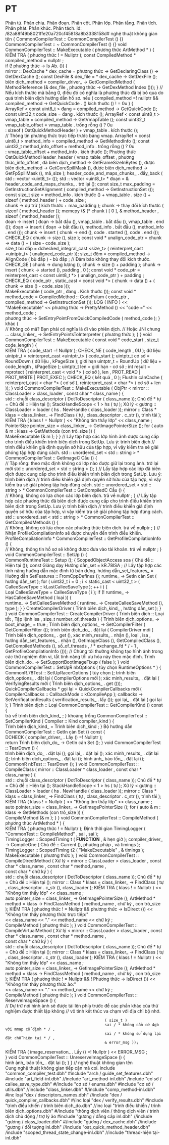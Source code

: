 # PT
Phân tứ. Phân chia. Phân đoạn. Phân cột. Phân lớp. Phân tầng. Phân tích. Phân phát. Phân khúc. Phân tách.
id:  /82a88f49b8021ffe20a720cf45818a8b3338158d#
nghệ thuật không gian tên {
CommonCompilerTest :: CommonCompilerTest () {} 
CommonCompilerTest :: ~ CommonCompilerTest () {} 
void CommonCompilerTest :: MakeExecutable ( phương thức ArtMethod * ) {  
  KIỂM TRA ( phương thức ! = Nullptr ); 
  const CompiledMethod * compiled_method = nullptr ;  
  if (! phương thức -> Is Ab. ()) {  
    mirror :: DexCache * dex_cache = phương thức -> GetDeclaringClass () -> GetDexCache ();
    const DexFile & dex_file = * dex_cache -> GetDexFile ();  
    biên dịch_method =
        compiler_driver_ -> GetCompiledMethod ( MethodReference (& dex_file ,
                                                            phương thức -> GetDexMethod Index ()));
  }
  // Nếu kích thước mã bằng 0, điều đó có nghĩa là phương thức đã bị bỏ qua do quá trình biên dịch hướng dẫn hồ sơ.
  nếu ( compiled_method =! nullptr && compiled_method -> GetQuickCode . () kích thước () ! = 0u ) {      
    ArrayRef < const uint8_t > đang = compiled_method -> GetQuickCode (); 
    const uint32_t code_size = đang . kích thước (); 
    ArrayRef < const uint8_t > vmap_table = compiled_method -> GetVmapTable (); 
    const uint32_t vmap_table_offset = vmap_table . trống rỗng () ? 0u   
        : sizeof ( OatQuickMethodHeader ) + vmap_table . kích thước ();  
    // Thông tin phương thức trực tiếp trước bảng vmap.
    ArrayRef < const uint8_t > method_info = compiled_method -> GetMethodInfo (); 
    const uint32_t method_info_offset = method_info . trống rỗng () ? 0u   
        : vmap_table_offset + method_info . kích thước ();
    Phương thức OatQuickMethodHeader_header ( vmap_table_offset ,
                                       phương thức_info_offset ,
                                       đã biên dịch_method -> GetFrameSizeInBytes (),
                                       được biên dịch_method -> GetCoreSpillMask (),
                                       được biên dịch_method -> GetFpSpillMask (),
                                       mã_size );
    header_code_and_maps_chunks_ . đẩy_back ( std :: vector <uint8_t> ());
    std :: vector <uint8_t> * đoạn = & header_code_and_maps_chunks_ . trở lại (); 
    const size_t max_padding = GetInstructionSetAlignment ( compiled_method -> GetInstructionSet ());  
    const size_t size = method_info . kích thước () + vmap_table . size () + sizeof ( method_header ) + code_size ;     
    chunk -> dự trữ ( kích thước + max_padding );
    chunk -> thay đổi kích thước ( sizeof ( method_header ));
    memcpy (& (* chunk ) [ 0 ], & method_header , sizeof ( method_header ));  
    đoạn -> insert ( đoạn -> bắt đầu (), vmap_table . bắt đầu (), vmap_table . end ());
    đoạn -> insert ( đoạn -> bắt đầu (), method_info . bắt đầu (), method_info . end ());
    chunk -> insert ( chunk -> end (), code . started (), code . end ());
    CHECK_EQ ( chunk -> size (), size );
    const void * unalign_code_ptr = chunk -> data () + ( size - code_size );   
    size_t bù đắp = dchecked_integral_cast <size_t> ( reinterpret_cast <uintptr_t> ( unaligned_code_ptr ));
    size_t đệm = compiled_method -> AlignCode ( bù đắp ) - bù đắp ; 
    // Đảm bảo không thay đổi kích thước.
    CHECK_GE ( chunk -> dung lượng (), chunk -> size () + padding ); 
    chunk -> insert ( chunk -> started (), padding , 0 ); 
    const void * code_ptr = reinterpret_cast < const uint8_t *> ( unalign_code_ptr ) + padding ;    
    CHECK_EQ ( code_ptr , static_cast < const void *> ( chunk -> data () + ( chunk -> size () - code_size )));     
    MakeExecutable ( code_ptr , đang . Kích thước ());
    const void * method_code = CompiledMethod :: CodePulum ( code_ptr ,  
                                                          compiled_method -> GetInstructionSet ());
    LOG ( INFO ) << "MakeExecutable" << phương thức -> PrettyMethod () << "code =" << method_code ;      
    phương thức -> SetEntryPointFromQuickCompiledCode ( method_code );
  } khác {  
    // Không có mã? Bạn phải có nghĩa là đi vào phiên dịch.
    // Hoặc JNI chung ...
    class_linker_ -> SetEntryPointsToInterpreter ( phương thức );
  }
}
void CommonCompilerTest :: MakeExecutable ( const void * code_start , size_t code_length ) {    
  KIỂM TRA ( code_start =! Nullptr ); 
  CHECK_NE ( code_length , 0U ); 
  dữ liệu uintptr_t = reinterpret_cast <uintptr_t> ( code_start ); 
  uintptr_t cơ sở = RoundDown ( dữ liệu , kPageSize ); 
  giới hạn uintptr_t = RoundUp ( dữ liệu + code_length , kPageSize ); 
  uintptr_t len = giới hạn - cơ sở ;
  int result = mprotect ( reinterpret_cast < void *> ( cơ sở ), len , PROT_READ | PROT_WRITE | PROT_EXEC );
  CHECK_EQ ( kết quả , 0 ); 
  FlushIn cảnCache ( reinterpret_cast < char *> ( cơ sở ), reinterpret_cast < char *> ( cơ sở + len )); 
}
void CommonCompilerTest :: MakeExecutable ( ObjPtr < mirror :: ClassLoader > class_loader , 
                                        const char * class_name ) {  
  std :: chuỗi class_descriptor ( DotToDescriptor ( class_name ));
  Chủ đề * tự = Chủ đề :: Hiện tại (); 
  StackHandleScope < 1 > hs ( tự );
  Xử lý < gương :: ClassLoader > loader ( hs . NewHandle ( class_loader ));
  mirror :: Class * klass = class_linker_ -> FindClass ( tự , class_descriptor . c_str (), trình tải );
  KIỂM TRA ( klass ! = Nullptr ) << "Không tìm thấy lớp" << class_name ;    
  PointerSize pointer_size = class_linker_ -> GetImagePointerSize ();
  for ( auto & m : klass -> GetMethods (con trỏ_size )) {  
    MakeExecutable (& m );
  }
}
// Lấy tập hợp các lớp hình ảnh được cung cấp cho trình điều khiển trình biên dịch trong SetUp. Lưu ý: trình biên dịch
// trình điều khiển giả định quyền sở hữu của tập hợp, vì vậy kiểm tra sẽ giải phóng tập hợp đúng cách.
std :: unordered_set < std :: string > * CommonCompilerTest :: GetImageC Cầu () {  
  // Tập rỗng: theo mặc định không có lớp nào được giữ lại trong ảnh.
  trở lại mới std :: unordered_set < std :: string > (); 
}
// Lấy tập hợp các lớp đã biên dịch được cung cấp cho trình điều khiển trình biên dịch trong SetUp. Lưu ý: trình biên dịch
// trình điều khiển giả định quyền sở hữu của tập hợp, vì vậy kiểm tra sẽ giải phóng tập hợp đúng cách.
std :: unordered_set < std :: string > * CommonCompilerTest :: GetCompiledC Cầu () {  
  // Không, không có lựa chọn các lớp biên dịch.
  trả về nullptr ; 
}
// Lấy tập hợp các phương thức đã biên dịch được cung cấp cho trình điều khiển trình biên dịch trong SetUp. Lưu ý: trình biên dịch
// trình điều khiển giả định quyền sở hữu của tập hợp, vì vậy kiểm tra sẽ giải phóng tập hợp đúng cách.
std :: unordered_set < std :: string > * CommonCompilerTest :: GetCompiledMethods () {  
  // Không, không có lựa chọn các phương thức biên dịch.
  trả về nullptr ; 
}
// Nhận ProfileCompilationInfo sẽ được chuyển đến trình điều khiển.
ProfileCompilationInfo * CommonCompilerTest :: GetProfileCompilationInfo () {  
  // Không, thông tin hồ sơ sẽ không được đưa vào tài khoản.
  trả về nullptr ; 
}
void CommonCompilerTest :: SetUp () {  
  CommonRuntimeTest :: Setup ();
  {
    ScopedObjectAccess soa ( Chủ đề :: Hiện tại ());
    const Giảng dạy Hướng dẫn_set = kR.78ISA ; 
    // Lấy tập hợp các tính năng hướng dẫn mặc định từ bản dựng.
    hướng dẫn_set_features_ = Hướng dẫn SetFeatures :: FromCppDefines (); 
    runtime_ -> SetIn cản Set ( hướng dẫn_set );
    for ( uint32_t i = 0 ; i < static_cast < uint32_t > ( CalleeSaveType :: kLastCalleeSaveType ); ++ i ) {     
      Loại CalleeSaveType = CalleeSaveType ( i ); 
      if (! runtime_ -> HasCalleeSaveMethod ( loại )) {  
        runtime_ -> SetCalleeSaveMethod ( runtime_ -> CreateCalleeSaveMethod (), type );
      }
    }
    CreateCompilerDriver ( Trình biên dịch_kind_ , hướng dẫn_set );
  }
}
void CommonCompilerTest :: CreateCompilerDriver ( Trình biên dịch :: Loại tốt , 
                                              Tập lệnh isa ,
                                              size_t number_of_threads ) { 
  Trình biên dịch_options_ -> boot_image_ = true ; 
  Trình biên dịch_options_ -> SetCompilerFilter ( GetCompilerFilter ());
  trình biên dịch_do_ . đặt lại ( CompilerDriver mới ( Trình biên dịch_options_ . get (), 
                                            xác minh_results_ . nhận (),
                                            loại ,
                                            isa ,
                                            hướng dẫn_set_features_ . nhận (),
                                            GetImageClass (),
                                            GetCompiledClass (),
                                            GetCompiledMethods (),
                                            số_of_threads ,
                                            / * exchange_fd * / - 1 , 
                                            GetProfileCompilationInfo ()));
  // Chúng tôi thường không tạo hình ảnh trong các thử nghiệm đơn vị, tắt tính năng tối ưu hóa này theo mặc định.
  Trình biên dịch_do_ -> SetSupportBootImageFixup ( false );
}
void CommonCompilerTest :: SetUpR nbOptions ( tùy chọn RuntimeOptions * ) {  
  CommonR.78Test :: SetUpRacerOptions ( tùy chọn );
  trình biên dịch_options_ . đặt lại ( CompilerOptions mới ); 
  xác minh_results_ . đặt lại ( VerifyingResults mới ( Trình biên dịch_options_ . get ())); 
  QuickCompilerCallbacks * gọi lại =
      QuickCompilerCallbacks mới ( CompilerCallbacks :: CallbackMode :: kCompileApp ); 
  callbacks -> SetVerificationResults ( verification_results_ . lấy ());
  gọi lại_ . đặt lại ( gọi lại );
}
Trình biên dịch :: Loại CommonCompilerTest :: GetCompilerKind () const {   
  trả về trình biên dịch_kind_ ;
}
khoảng trống CommonCompilerTest :: SetCompilerKind ( Compiler :: Kind compiler_kind ) {  
  Trình biên dịch_kind_ = Trình biên dịch_kind ;
}
Bộ hướng dẫn CommonCompilerTest :: GetIn cản Set () const {   
  DCHECK ( compiler_driver_ . Lấy () =! Nullptr );  
  return Trình biên dịch_do_ -> GetIn cản Set ();
}
void CommonCompilerTest :: TearDown () {  
  trình biên dịch_do_ . đặt lại ();
  gọi lại_ . đặt lại ();
  xác minh_results_ . đặt lại ();
  trình biên dịch_options_ . đặt lại ();
  hình ảnh_ bảo tồn_ . đặt lại ();
  CommonR nbTest :: TearDown ();
}
void CommonCompilerTest :: CompileClass ( mirror :: ClassLoader * class_loader , const char * class_name ) {    
  std :: chuỗi class_descriptor ( DotToDescriptor ( class_name ));
  Chủ đề * tự = Chủ đề :: Hiện tại (); 
  StackHandleScope < 1 > hs ( tự );
  Xử lý < gương :: ClassLoader > loader ( hs . NewHandle ( class_loader ));
  mirror :: Class * klass = class_linker_ -> FindClass ( tự , class_descriptor . c_str (), trình tải );
  KIỂM TRA ( klass ! = Nullptr ) << "Không tìm thấy lớp" << class_name ;    
  auto pointer_size = class_linker_ -> GetImagePointerSize ();
  for ( auto & m : klass -> GetMethods (con trỏ_size )) {  
    CompileMethod (& m );
  }
}
void CommonCompilerTest :: CompileMethod ( phương thức ArtMethod * ) {  
  KIỂM TRA ( phương thức ! = Nullptr ); 
  Định thời gian TimingLogger ( "CommonTest :: CompileMethod" , sai , sai );  
  TimingLogger :: ScopedTiming t ( __FUNCTION__ , & hẹn giờ ); 
  compiler_driver_ -> CompileOne ( Chủ đề :: Current (), phương pháp , và timings ); 
  TimingLogger :: ScopedTiming t2 ( "MakeExecutable" , & timings ); 
  MakeExecutable ( phương thức );
}
void CommonCompilerTest :: CompileDirectMethod ( Xử lý < mirror :: ClassLoader > class_loader , 
                                             const char * class_name , const char * method_name ,   
                                             const char * chữ ký ) {  
  std :: chuỗi class_descriptor ( DotToDescriptor ( class_name ));
  Chủ đề * tự = Chủ đề :: Hiện tại (); 
  mirror :: Class * klass = class_linker_ -> FindClass ( tự , class_descriptor . c_str (), class_loader );
  KIỂM TRA ( klass ! = Nullptr ) << "Không tìm thấy lớp" << class_name ;    
  auto pointer_size = class_linker_ -> GetImagePointerSize ();
  ArtMethod * method = klass -> FindClassMethod ( method_name , chữ ký , con trỏ_size );
  KIỂM TRA ( phương thức ! = Nullptr && phương thức -> IsDirect ()) << "Không tìm thấy phương thức trực tiếp:"    
      << class_name << "." << method_name << chữ ký ;  
  CompileMethod ( phương thức );
}
void CommonCompilerTest :: CompileVirtualMethod ( Xử lý < mirror :: ClassLoader > class_loader , 
                                              const char * class_name , const char * method_name ,   
                                              const char * chữ ký ) {  
  std :: chuỗi class_descriptor ( DotToDescriptor ( class_name ));
  Chủ đề * tự = Chủ đề :: Hiện tại (); 
  mirror :: Class * klass = class_linker_ -> FindClass ( tự , class_descriptor . c_str (), class_loader );
  KIỂM TRA ( klass ! = Nullptr ) << "Không tìm thấy lớp" << class_name ;    
  auto pointer_size = class_linker_ -> GetImagePointerSize ();
  ArtMethod * method = klass -> FindClassMethod ( method_name , chữ ký , con trỏ_size );
  KIỂM TRA ( phương thức ! = Nullptr && ! Phương thức -> IsDirect ()) << "Không tìm thấy phương thức ảo:"     
      << class_name << "." << method_name << chữ ký ;  
  CompileMethod ( phương thức );
}
void CommonCompilerTest :: ReserveImageSpace () {  
  // Dự trữ nơi hình ảnh sẽ được tải lên phía trước để các phần khác của thử nghiệm được thiết lập không
  // vô tình kết thúc va chạm với địa chỉ bộ nhớ.
                                   
                                                ( size_t ) 
                                                sai / * không cần cờ 4gb với mmap cố định * / , 
                                                sai / * không sử dụng lại đặt chỗ hiện tại * / , 
                                                & error_msg ));
  KIỂM TRA ( image_reservation_ . Lấy () =! Nullptr ) << ERROR_MSG ;   
}
void CommonCompilerTest :: UnreserveImageSpace () {  
  hình ảnh_ bảo tồn_ . đặt lại ();
}
} // nghệ thuật không gian tên  
Cung nghệ thuật không gian tiếp cận mã coi.
include "common_compiler_test.dbh" 
#include "arch / guide_set_features.dbh" 
#include "art_field-inl.dbh" 
//include "art_method-inl.dbh" 
/include "cơ sở / callee_save_type.dbh" 
#/include "cơ sở / enums.dbh" 
#include "cơ sở / utils.dbh" 
//include "class_linker.dbh" 
#/include "comp_method-inl.dbh" 
#inc loại "dex / descriptors_names.dbh" 
//include "dex / quick_compiler_callbacks.dbh" 
#/inc loại "dex / verify_results.dbh" 
#include "trình điều khiển / trình biên dịch_do.dbh" 
//inc loại "trình điều khiển / trình biên dịch_options.dbh" 
#/include "thông dịch viên / thông dịch viên / trình dịch chủ động / trợ lý ảo
#include "gương / đẳng cấp inl.dbh" 
//include "gương / class_loader.dbh" 
#/include "gương / dex_cache.dbh" 
//include "gương / đối tượng inl.dbh" 
//include "oat_quick_method_header.dbh" 
/include "scoped_thread_state_change-inl.dbh" 
//include "thread-hiện tại-inl.dbh" 
